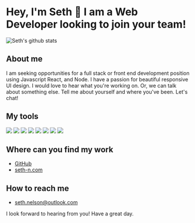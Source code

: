# Hey, I'm Seth 👋 I am a Web Developer looking to join your team!

![Seth's github stats](https://github-readme-stats.vercel.app/api?username=seth-nelson&theme=gotham&show_icons=true) 

## About me
I am seeking opportunities for a full stack or front end development position using Javascript React, and Node. I have a passion for beautiful responsive UI design. I would love to hear what you're working on. 
Or, we can talk about something else. Tell me about yourself and where you've been. Let's chat! 

## My tools
![](https://img.shields.io/badge/OS-Windows-informational?style=flat&logo=<LOGO_NAME>&logoColor=white&color=2bbc8a)
![](https://img.shields.io/badge/IDE-VS_Code-informational?style=flat&logo=<LOGO_NAME>&logoColor=white&color=2bbc8a)
![](https://img.shields.io/badge/Code-Javascript-informational?style=flat&logo=<LOGO_NAME>&logoColor=white&color=2bbc8a)
![](https://img.shields.io/badge/Code-Python-informational?style=flat&logo=<LOGO_NAME>&logoColor=white&color=2bbc8a)
![](https://img.shields.io/badge/Library-React-informational?style=flat&logo=<LOGO_NAME>&logoColor=white&color=2bbc8a)
![](https://img.shields.io/badge/ENV-Node-informational?style=flat&logo=<LOGO_NAME>&logoColor=white&color=2bbc8a)
![](https://img.shields.io/badge/Code-SQL-informational?style=flat&logo=<LOGO_NAME>&logoColor=white&color=2bbc8a)
![](https://img.shields.io/badge/Terminal-Bash-informational?style=flat&logo=<LOGO_NAME>&logoColor=white&color=2bbc8a)

## Where can you find my work
   - <a href='https://github.com/seth-nelson'>GitHub</a>
   - <a href='https://seth-n.com'>seth-n.com</a>

## How to reach me
   - seth.nelson@outlook.com


I look forward to hearing from you! Have a great day.
